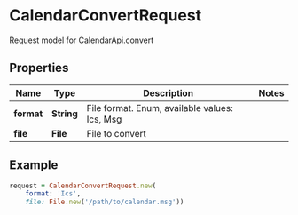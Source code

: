 # CalendarConvertRequest

Request model for CalendarApi.convert

## Properties

Name | Type | Description | Notes
---- | ---- | ----------- | -----
**format** |**String** |File format. Enum, available values: Ics, Msg |
**file** |**File** |File to convert |

## Example
```ruby
request = CalendarConvertRequest.new(
    format: 'Ics',
    file: File.new('/path/to/calendar.msg'))
```
